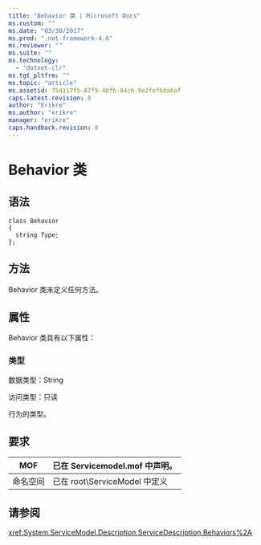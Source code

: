 ```yaml
---
title: "Behavior 类 | Microsoft Docs"
ms.custom: ""
ms.date: "03/30/2017"
ms.prod: ".net-framework-4.6"
ms.reviewer: ""
ms.suite: ""
ms.technology: 
  - "dotnet-clr"
ms.tgt_pltfrm: ""
ms.topic: "article"
ms.assetid: 75d117f5-87f9-40fb-84c6-9e2fef6da6af
caps.latest.revision: 8
author: "Erikre"
ms.author: "erikre"
manager: "erikre"
caps.handback.revision: 8
---
```

# Behavior 类
## 语法  
  
```  
class Behavior  
{  
  string Type;  
};  
```  
  
## 方法  
 Behavior 类未定义任何方法。  
  
## 属性  
 Behavior 类具有以下属性：  
  
### 类型  
 数据类型：String  
  
 访问类型：只读  
  
 行为的类型。  
  
## 要求  
  
|MOF|已在 Servicemodel.mof 中声明。|  
|---------|------------------------------|  
|命名空间|已在 root\\ServiceModel 中定义|  
  
## 请参阅  
 <xref:System.ServiceModel.Description.ServiceDescription.Behaviors%2A>